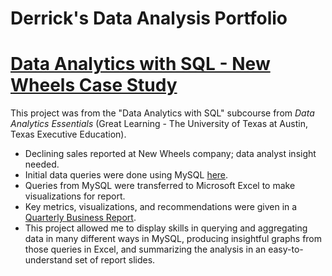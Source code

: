 # Derrick's Data Analysis Portfolio

# [Data Analytics with SQL - New Wheels Case Study](https://github.com/derrick-n-black/New-Wheels)
This project was from the "Data Analytics with SQL" subcourse from *Data Analytics Essentials* (Great Learning - The University of Texas at Austin, Texas Executive Education).
* Declining sales reported at New Wheels company; data analyst insight needed.
* Initial data queries were done using MySQL [here](New%20Wheels/submission_Derrick_Black.sql).
* Queries from MySQL were transferred to Microsoft Excel to make visualizations for report.
* Key metrics, visualizations, and recommendations were given in a [Quarterly Business Report](New%20Wheels/submission_Derrick_Black_Slides.pdf).
* This project allowed me to display skills in querying and aggregating data in many different ways in MySQL, producing insightful graphs from those queries in Excel, and summarizing the analysis in an easy-to-understand set of report slides.
